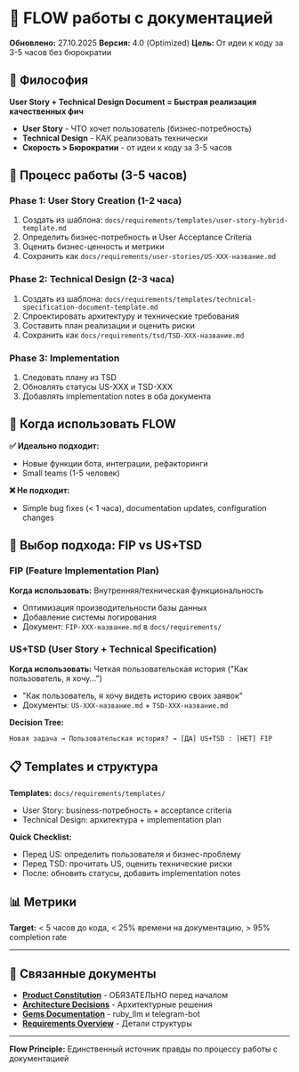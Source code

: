 # 🔄 FLOW работы с документацией

**Обновлено:** 27.10.2025
**Версия:** 4.0 (Optimized)
**Цель:** От идеи к коду за 3-5 часов без бюрократии

## 🎯 Философия

**User Story + Technical Design Document = Быстрая реализация качественных фич**

- **User Story** - ЧТО хочет пользователь (бизнес-потребность)
- **Technical Design** - КАК реализовать технически
- **Скорость > Бюрократии** - от идеи к коду за 3-5 часов

## 🔄 Процесс работы (3-5 часов)

### Phase 1: User Story Creation (1-2 часа)
1. Создать из шаблона: `docs/requirements/templates/user-story-hybrid-template.md`
2. Определить бизнес-потребность и User Acceptance Criteria
3. Оценить бизнес-ценность и метрики
4. Сохранить как `docs/requirements/user-stories/US-XXX-название.md`

### Phase 2: Technical Design (2-3 часа)
1. Создать из шаблона: `docs/requirements/templates/technical-specification-document-template.md`
2. Спроектировать архитектуру и технические требования
3. Составить план реализации и оценить риски
4. Сохранить как `docs/requirements/tsd/TSD-XXX-название.md`

### Phase 3: Implementation
1. Следовать плану из TSD
2. Обновлять статусы US-XXX и TSD-XXX
3. Добавлять implementation notes в оба документа

## 🎯 Когда использовать FLOW

**✅ Идеально подходит:**
- Новые функции бота, интеграции, рефакторинги
- Small teams (1-5 человек)

**❌ Не подходит:**
- Simple bug fixes (< 1 часа), documentation updates, configuration changes

## 🔄 Выбор подхода: FIP vs US+TSD

### FIP (Feature Implementation Plan)
**Когда использовать:** Внутренняя/техническая функциональность
- Оптимизация производительности базы данных
- Добавление системы логирования
- Документ: `FIP-XXX-название.md` в `docs/requirements/`

### US+TSD (User Story + Technical Specification)
**Когда использовать:** Четкая пользовательская история ("Как пользователь, я хочу...")
- "Как пользователь, я хочу видеть историю своих заявок"
- Документы: `US-XXX-название.md` + `TSD-XXX-название.md`

**Decision Tree:**
```
Новая задача → Пользовательская история? → [ДА] US+TSD : [НЕТ] FIP
```

## 📋 Templates и структура

**Templates:** `docs/requirements/templates/`
- User Story: business-потребность + acceptance criteria
- Technical Design: архитектура + implementation plan

**Quick Checklist:**
- Перед US: определить пользователя и бизнес-проблему
- Перед TSD: прочитать US, оценить технические риски
- После: обновить статусы, добавить implementation notes

## 📊 Метрики

**Target:** < 5 часов до кода, < 25% времени на документацию, > 95% completion rate

---

## 🔗 Связанные документы

- **[Product Constitution](product/constitution.md)** - ОБЯЗАТЕЛЬНО перед началом
- **[Architecture Decisions](architecture/decisions.md)** - Архитектурные решения
- **[Gems Documentation](gems/)** - ruby_llm и telegram-bot
- **[Requirements Overview](requirements/README.md)** - Детали структуры

---

**Flow Principle:** Единственный источник правды по процессу работы с документацией